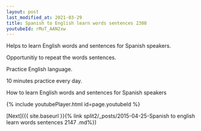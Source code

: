 ```yaml
---
layout: post
last_modified_at: 2021-03-29
title: Spanish to English learn words sentences 2308 
youtubeId: rMuT_AAN2xw
---
```

 
 
Helps to learn English words and sentences for Spanish speakers.

Opportunitiy to repeat the words sentences. 

Practice English language. 
 
10 minutes practice every day. 
 
How to learn English words and sentences for Spanish speakers 
 
{% include youtubePlayer.html id=page.youtubeId %}
 
 
[Next]({{ site.baseurl }}{% link  split2/_posts/2015-04-25-Spanish to english learn words sentences 2147 .md%})
 
